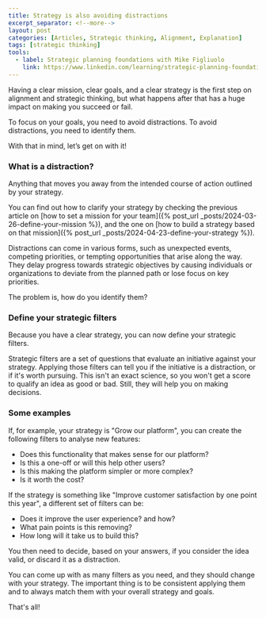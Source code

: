 ```yaml
---
title: Strategy is also avoiding distractions
excerpt_separator: <!--more-->
layout: post
categories: [Articles, Strategic thinking, Alignment, Explanation]
tags: [strategic thinking]
tools:
  - label: Strategic planning foundations with Mike Figliuolo
    link: https://www.linkedin.com/learning/strategic-planning-foundations/strategic-planning
---
```


Having a clear mission, clear goals, and a clear strategy is the first step on alignment and strategic thinking, but what happens after that has a huge impact on making you succeed or fail.

To focus on your goals, you need to avoid distractions. To avoid distractions, you need to identify them.

With that in mind, let’s get on with it!

<!--more-->

### What is a distraction?

Anything that moves you away from the intended course of action outlined by your strategy.

You can find out how to clarify your strategy by checking the previous article on [how to set a mission for your team]({% post_url _posts/2024-03-26-define-your-mission %}), and the one on [how to build a strategy based on that mission]({% post_url _posts/2024-04-23-define-your-strategy %}).

Distractions can come in various forms, such as unexpected events, competing priorities, or tempting opportunities that arise along the way. They delay progress towards strategic objectives by causing individuals or organizations to deviate from the planned path or lose focus on key priorities.

The problem is, how do you identify them?

### Define your strategic filters

Because you have a clear strategy, you can now define your strategic filters.

Strategic filters are a set of questions that evaluate an initiative against your strategy. Applying those filters can tell you if the initiative is a distraction, or if it's worth pursuing. This isn't an exact science, so you won't get a score to qualify an idea as good or bad. Still, they will help you on making decisions.

### Some examples

If, for example, your strategy is "Grow our platform", you can create the following filters to analyse new features:

- Does this functionality that makes sense for our platform?
- Is this a one-off or will this help other users?
- Is this making the platform simpler or more complex?
- Is it worth the cost?

If the strategy is something like "Improve customer satisfaction by one point this year", a different set of filters can be:

- Does it improve the user experience? and how?
- What pain points is this removing?
- How long will it take us to build this?

You then need to decide, based on your answers, if you consider the idea valid, or discard it as a distraction.

You can come up with as many filters as you need, and they should change with your strategy. The important thing is to be consistent applying them and to always match them with your overall strategy and goals.

That's all!
